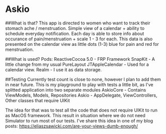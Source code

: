 # Askio

##What is that?
This app is directed to women who want to track their stomach ache / menstruation.
Simple view of a calendar + ability to schedule everyday notification.
Each day is able to store info about occurance of pain/menstruation + scale 1 - 3 for each.
This data is also presented on the calendar view as little dots (1-3) blue for pain and red for menstruation.

##What is used?
Pods:
ReactiveCocoa 5.0 - FRP Framework
SnapKit - A little change from my usual PureLayout
JTAppleCalendar - Used for a calendar view.
Realm - I use it as data storage.


##Testing
Currently test count is close to none, however I plan to add them in near future. This is my playground to play with tests a little bit, as I've splitted application into two separate modules
AskioCore - Contains ViewModels, Models, Repositories
Askio - AppDelegate, ViewControllers, Other classes that require UIKit

The idea for that was to test all the code that does not require UIKit to run as MacOS framework. This result in situation where we do not need Simulator to run most of our tests.
I've share this idea in one of my blog posts: https://eliaszsawicki.com/are-your-views-dumb-enough/
